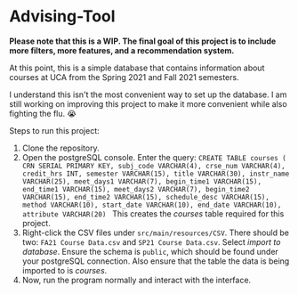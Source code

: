# Advising-Tool

**Please note that this is a WIP. The final goal of this project is to include more filters, more features, and a recommendation system.**

At this point, this is a simple database that contains information about courses at UCA from the Spring 2021 and Fall 2021 semesters.

I understand this isn't the most convenient way to set up the database. I am still working on improving this project to make it more convenient while also fighting the flu. 😭

Steps to run this project:

1) Clone the repository.
2) Open the postgreSQL console. Enter the query:
   `CREATE TABLE courses (
    CRN SERIAL PRIMARY KEY,
    subj_code VARCHAR(4),
    crse_num VARCHAR(4),
    credit_hrs INT,
    semester VARCHAR(15),
    title VARCHAR(30),
    instr_name VARCHAR(25),
    meet_days1 VARCHAR(7),
    begin_time1 VARCHAR(15),
    end_time1 VARCHAR(15),
    meet_days2 VARCHAR(7),
    begin_time2 VARCHAR(15),
    end_time2 VARCHAR(15),
    schedule_desc VARCHAR(15),
    method VARCHAR(10),
    start_date VARCHAR(10),
    end_date VARCHAR(10),
    attribute VARCHAR(20)
   `
   This creates the *courses* table required for this project.
4) Right-click the CSV files under `src/main/resources/CSV`. There should be two: `FA21 Course Data.csv` and `SP21 Course Data.csv`. Select *import to database*. Ensure the schema is `public`, which should be found under your postgreSQL connection. Also ensure that the table the data is being imported to is *courses*.
5) Now, run the program normally and interact with the interface.
